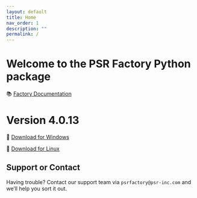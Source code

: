 ```yaml
---
layout: default
title: Home
nav_order: 1
description: ""
permalink: /
---
```


# Welcome to the PSR Factory Python package


📚 [Factory Documentation](https://docs.psr-inc.com/factory/)

# Version 4.0.13

🔗 [Download for Windows](https://www.psr-inc.com/app/link/?t=d&f=factory_python-4.0.13-windows-x64-50344b3-release.zip)

🔗 [Download for Linux](https://www.psr-inc.com/app/link/?t=d&f=factory_python-4.0.13-linux-x64-50344b3e-release.zip)


## Support or Contact

Having trouble? Contact our support team via `psrfactory@psr-inc.com` and we’ll help you sort it out.

